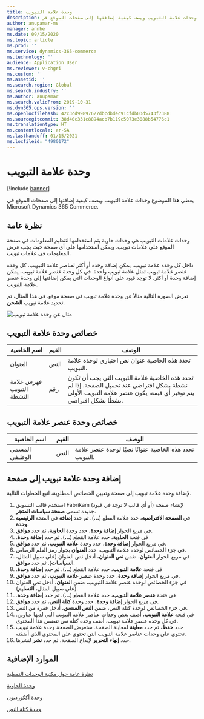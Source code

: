 ```yaml
---
title: وحدة علامة التبويب
description: يغطي هذا الموضوع وحدات علامة التبويب ويصف كيفية إضافتها إلى صفحات الموقع في Microsoft Dynamics 365 Commerce.
author: anupamar-ms
manager: annbe
ms.date: 09/15/2020
ms.topic: article
ms.prod: ''
ms.service: dynamics-365-commerce
ms.technology: ''
audience: Application User
ms.reviewer: v-chgri
ms.custom: ''
ms.assetid: ''
ms.search.region: Global
ms.search.industry: ''
ms.author: anupamar
ms.search.validFrom: 2019-10-31
ms.dyn365.ops.version: ''
ms.openlocfilehash: 42c3cd99897627dbcdbdec91cfdb03d5743f7388
ms.sourcegitcommit: 38d40c331c8894acb7b119c5073e3088b54776c1
ms.translationtype: HT
ms.contentlocale: ar-SA
ms.lasthandoff: 01/15/2021
ms.locfileid: "4980172"
---
```

# <a name="tab-module"></a>وحدة علامة التبويب

[!include [banner](includes/banner.md)]

يغطي هذا الموضوع وحدات علامة التبويب ويصف كيفية إضافتها إلى صفحات الموقع في Microsoft Dynamics 365 Commerce.

## <a name="overview"></a>نظرة عامة

وحدات علامات التبويب هي وحدات حاوية يتم استخدامها لتنظيم المعلومات في صفحة الموقع على علامات تبويب. ويمكن استخدامها على أي صفحة حيث يجب عرض المعلومات في علامات تبويب.

داخل كل وحدة علامة تبويب‬، يمكن إضافة وحدة أو أكثر لعناصر علامة التبويب. كل وحدة عنصر علامة تبويب تمثل علامة تبويب واحدة. في كل وحدة عنصر علامة تبويب، يمكن إضافة وحدة أو أكثر. لا توجد قيود على أنواع الوحدات التي يمكن إضافتها إلى وحدة عنصر علامة التبويب.

تعرض الصورة التالية مثالاً عن وحدة علامة تبويب في صفحة موقع. في هذا المثال، تم تحديد علامة تبويب **الشحن**.

![مثال عن وحدة علامة تبويب](./media/ecommerce-tab.PNG)

## <a name="tab-module-properties"></a>خصائص وحدة علامة التبويب

| اسم الخاصية | القيم | ‏‏الوصف |
|---------------|--------|-------------|
| العنوان | النص | تحدد هذه الخاصية عنوان نص اختياري لوحدة علامة التبويب. |
| فهرس علامة التبويب النشطة | رقم | تحدد هذه الخاصية علامة التبويب التي يجب أن تكون نشطة بشكل افتراضي عند تحميل الصفحة. إذا لم يتم توفير أي قيمة، يكون عنصر علامة التبويب الأولى نشطًا بشكل افتراضي. |

## <a name="tab-item-module-properties"></a>خصائص وحدة عنصر علامة التبويب

| اسم الخاصية | القيم | ‏‏الوصف |
|---------------|--------|-------------|
| المسمى الوظيفي | النص | تحدد هذه الخاصية عنوانًا نصيًا لوحدة عنصر علامة التبويب. |

## <a name="add-a-tab-module-to-a-page"></a>إضافة وحدة علامة تبويب إلى صفحة

لإضافة وحدة علامة تبويب إلى صفحة وتعيين الخصائص المطلوبة، اتبع الخطوات التالية.

1. استخدم قالب التسويق Fabrikam (أو أي قالب لا توجد في قيود) لإنشاء صفحة جديدة تسمى **صفحة سياسات المتجر**.
1. في الفتحة **الرئيسية‏‎** في **الصفحة الافتراضية**، حدد علامة القطع (**...**)، ثم حدد **إضافة وحدة**.
1. في مربع الحوار **إضافة وحدة**، حدد وحدة ‬‏‫**الحاوية‬**، ثم حدد **موافق**.
1. في فتحة **الحاوية‬‬‏‫**، حدد علامة القطع (**...**)، ثم حدد **إضافة وحدة**.
1. في مربع الحوار **إضافة وحدة**، حدد وحدة ‬‏‫**علامة التبويب‬**، ثم حدد **موافق**.
1. في جزء الخصائص لوحدة علامة التبويب، حدد **العنوان** بجوار رمز القلم الرصاص.
1. في مربع الحوار **العنوان**، ضمن **نص العنوان**، أدخل نص العنوان (على سبيل المثال، **السياسات**). ثم حدد **موافق**.
1. في فتحة **علامة التبويب‬‬‏‫**، حدد علامة القطع (**...**)، ثم حدد **إضافة وحدة**.
1. في مربع الحوار **إضافة وحدة**، حدد وحدة ‬‏‫**عنصر علامة التبويب‬**، ثم حدد **موافق**.
1. في جزء الخصائص لوحدة عنصر علامة التبويب، ضمن **العنوان**، أدخل نص العنوان (على سبيل المثال، **التسليم**).
1. في فتحة **عنصر علامة التبويب‬‬‏‫**، حدد علامة القطع (**...**)، ثم حدد **إضافة وحدة**.
1. في مربع الحوار **إضافة وحدة**، حدد وحدة **كتلة النص‬**، ثم حدد **موافق**.
1. في جزء الخصائص لوحدة كتلة النص، ضمن **النص المنسق**، أدخل فقرة من النص.
1. في فتحة **علامة التبويب**، أضف بعض وحدات عناصر علامة التبويب التي لديها عناوين. في كل وحدة عنصر علامة تبويب، أضف وحدة كتلة نص تتضمن هذا المحتوى.
1. حدد **حفظ**، ثم حدد **معاينة** لمعاينة الصفحة. ستعرض الصفحة وحدة علامة تبويب تحتوي على وحدات عناصر علامة التبويب التي تحتوي على المحتوى الذي أضفته.
1. حدد **إنهاء التحرير** لإيداع الصفحة، ثم حدد **نشر** لنشرها.

## <a name="additional-resources"></a>الموارد الإضافية

[نظرة عامة حول مكتبة الوحدات النمطية](starter-kit-overview.md)

[وحدة الحاوية](add-container-module.md)

[وحدة أككورديون](add-accordion.md)

[وحدة كتلة النص](add-content-rich-block.md)

